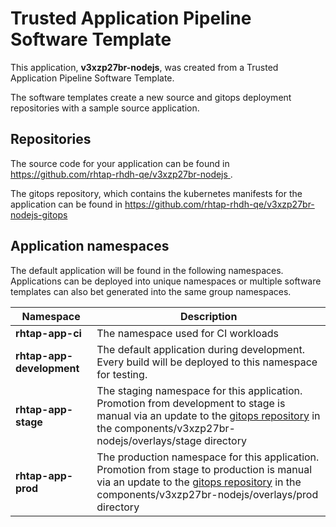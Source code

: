 # Trusted Application Pipeline Software Template

This application, **v3xzp27br-nodejs**, was created from a Trusted Application Pipeline Software Template.

The software templates create a new source and gitops deployment repositories with a sample source application. 

## Repositories

The source code for your application can be found in [https://github.com/rhtap-rhdh-qe/v3xzp27br-nodejs ](https://github.com/rhtap-rhdh-qe/v3xzp27br-nodejs ).
 
The gitops repository, which contains the kubernetes manifests for the application can be found in 
[https://github.com/rhtap-rhdh-qe/v3xzp27br-nodejs-gitops ](https://github.com/rhtap-rhdh-qe/v3xzp27br-nodejs-gitops ) 

## Application namespaces 

The default application will be found in the following namespaces. Applications can be deployed into unique namespaces or multiple software templates can also bet generated into the same group namespaces.  

|  Namespace   |  Description   |  
| -------- | -------- |
| **rhtap-app-ci** | The namespace used for CI workloads |
| **rhtap-app-development** | The default application during development. Every build will be deployed to this namespace for testing. |
| **rhtap-app-stage** | The staging namespace for this application. Promotion from development to stage is manual via an update to the [gitops repository](https://github.com/rhtap-rhdh-qe/v3xzp27br-nodejs-gitops ) in the components/v3xzp27br-nodejs/overlays/stage directory |
| **rhtap-app-prod** | The production namespace for this application. Promotion from stage to production is manual via an update to the [gitops repository](https://github.com/rhtap-rhdh-qe/v3xzp27br-nodejs-gitops ) in the components/v3xzp27br-nodejs/overlays/prod directory |